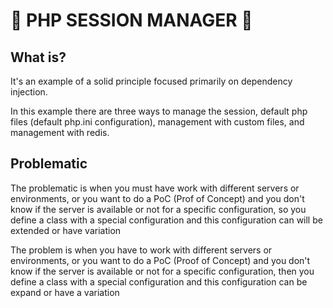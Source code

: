 # :elephant: PHP SESSION MANAGER :bookmark_tabs:

## What is?

It's an example of a solid principle focused primarily on dependency injection.

In this example there are three ways to manage the session, default php files (default php.ini configuration), management with custom files, and management with redis.

## Problematic
The problematic is when you must have work with different servers or environments, or you want to do a PoC (Prof of Concept) and you don't know if the server is available or not for a specific configuration, so you define a class with a special configuration and this configuration can will be extended or have variation

The problem is when you have to work with different servers or environments, or you want to do a PoC (Proof of Concept) and you don't know if the server is available or not for a specific configuration, then you define a class with a special configuration and this configuration can be expand or have a variation